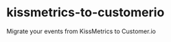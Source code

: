 kissmetrics-to-customerio
=========================

Migrate your events from KissMetrics to Customer.io